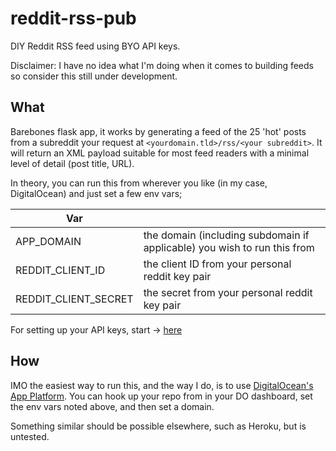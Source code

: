 # reddit-rss-pub
DIY Reddit RSS feed using BYO API keys. 

Disclaimer: I have no idea what I'm doing when it comes to building feeds so consider this still under development.

## What

Barebones flask app, it works by generating a feed of the 25 'hot' posts from a subreddit your request at `<yourdomain.tld>/rss/<your subreddit>`. It will return an XML payload suitable for most feed readers with a minimal level of detail (post title, URL).

In theory, you can run this from wherever you like (in my case, DigitalOcean) and just set a few env vars;

| Var | |
|-----|-|
| APP_DOMAIN | the domain (including subdomain if applicable) you wish to run this from |
| REDDIT_CLIENT_ID | the client ID from your personal reddit key pair |
| REDDIT_CLIENT_SECRET | the secret from your personal reddit key pair |

For setting up your API keys, start -> [here](https://old.reddit.com/wiki/api)

## How

IMO the easiest way to run this, and the way I do, is to use [DigitalOcean's App Platform](https://www.digitalocean.com/products/app-platform). You can hook up your repo from in your DO dashboard, set the env vars noted above, and then set a domain. 

Something similar should be possible elsewhere, such as Heroku, but is untested.
